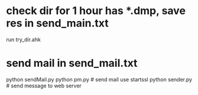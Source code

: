 # check dir for 1 hour has *.dmp, save res in send_main.txt
run try_dir.ahk 

# send mail in send_mail.txt
python sendMail.py 
python pm.py   # send mail use startssl
python sender.py # send message to web server
